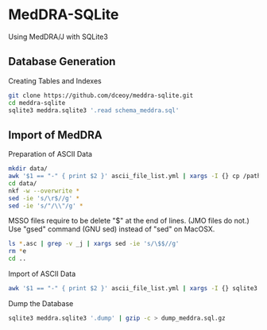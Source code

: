 MedDRA-SQLite
=============

Using MedDRA/J with SQLite3

Database Generation
-------------------

Creating Tables and Indexes

```sh
git clone https://github.com/dceoy/meddra-sqlite.git
cd meddra-sqlite
sqlite3 meddra.sqlite3 '.read schema_meddra.sql'
```

Import of MedDRA
----------------

Preparation of ASCII Data

```sh
mkdir data/
awk '$1 == "-" { print $2 }' ascii_file_list.yml | xargs -I {} cp /path/to/ASCII_FILE_DIRECTORY/{}.asc data/
cd data/
nkf -w --overwrite *
sed -ie 's/\r$//g' *
sed -ie 's/"/\\"/g' *
```

MSSO files require to be delete "$" at the end of lines. (JMO files do not.)  
Use "gsed" command (GNU sed) instead of "sed" on MacOSX.

```sh
ls *.asc | grep -v _j | xargs sed -ie 's/\$$//g'
rm *e
cd ..
```

Import of ASCII Data

```sh
awk '$1 == "-" { print $2 }' ascii_file_list.yml | xargs -I {} sqlite3 -separator $ meddra.sqlite3 '.import data/{}.asc {}'
```

Dump the Database

```sh
sqlite3 meddra.sqlite3 '.dump' | gzip -c > dump_meddra.sql.gz
```
